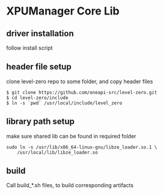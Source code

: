 # XPUManager Core Lib

## driver installation

follow install script

## header file setup
clone level-zero repo to some folder, and copy header files

```
$ git clone https://github.com/oneapi-src/level-zero.git
$ cd level-zero/include
$ ln -s `pwd` /usr/local/include/level_zero 
```

## library path setup
make sure shared lib can be found in required folder

```
sudo ln -s /usr/lib/x86_64-linux-gnu/libze_loader.so.1 \ 
    /usr/local/lib/libze_loader.so
```

## build

Call build_*.sh files, to build corresponding artifacts

